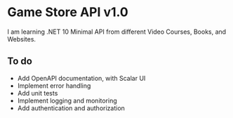 # Game Store API v1.0

I am learning .NET 10 Minimal API from different Video Courses, Books, and Websites.

## To do

- Add OpenAPI documentation, with Scalar UI
- Implement error handling
- Add unit tests
- Implement logging and monitoring
- Add authentication and authorization
